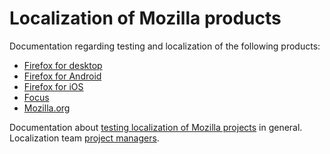 # Localization of Mozilla products

Documentation regarding testing and localization of the following products:
* [Firefox for desktop](firefox_desktop/)
* [Firefox for Android](firefox_android/)
* [Firefox for iOS](firefox_ios/)
* [Focus](focus/)
* [Mozilla.org](mozilla_org/)

Documentation about [testing localization of Mozilla projects](l10n_testing.md) in general.
Localization team [project managers](l10n_epms.md).
